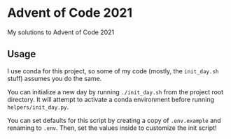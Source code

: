 # Advent of Code 2021

My solutions to Advent of Code 2021

## Usage

I use conda for this project, so some of my code (mostly, the `init_day.sh` stuff) assumes you do the same.

You can initialize a new day by running `./init_day.sh` from the project root directory. It will attempt to activate a
conda environment before running `helpers/init_day.py`.

You can set defaults for this script by creating a copy of `.env.example` and renaming to `.env`. Then, set the values
inside to customize the init script!
